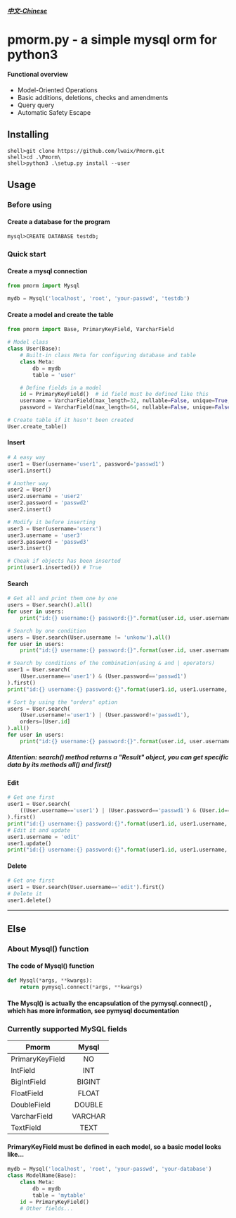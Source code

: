 ##### [中文-Chinese](https://github.com/lwaix/Pmorm/blob/master/README-zh.md "中文-Chinese")

# pmorm.py - a simple mysql orm for python3

#### Functional overview

- Model-Oriented Operations
- Basic additions, deletions, checks and amendments
- Query query
- Automatic Safety Escape

## Installing

```
shell>git clone https://github.com/lwaix/Pmorm.git
shell>cd .\Pmorm\
shell>python3 .\setup.py install --user
```

## Usage

### Before using

#### Create a database for the program

```
mysql>CREATE DATABASE testdb;
```

### Quick start

#### Create a mysql connection

```python
from pmorm import Mysql

mydb = Mysql('localhost', 'root', 'your-passwd', 'testdb')
```

#### Create a model and create the table

```python
from pmorm import Base, PrimaryKeyField, VarcharField

# Model class
class User(Base):
    # Built-in class Meta for configuring database and table
    class Meta:
        db = mydb
        table = 'user'

    # Define fields in a model
    id = PrimaryKeyField()  # id field must be defined like this
    username = VarcharField(max_length=32, nullable=False, unique=True, default=None)
    password = VarcharField(max_length=64, nullable=False, unique=False, default=None)

# Create table if it hasn't been created
User.create_table()
```

#### Insert

```python
# A easy way
user1 = User(username='user1', password='passwd1')
user1.insert()

# Another way
user2 = User()
user2.username = 'user2'
user2.password = 'passwd2'
user2.insert()

# Modify it before inserting
user3 = User(username='userx')
user3.username = 'user3'
user3.password = 'passwd3'
user3.insert()

# Cheak if objects has been inserted
print(user1.inserted()) # True
```

#### Search

```python
# Get all and print them one by one
users = User.search().all()
for user in users:
    print("id:{} username:{} password:{}".format(user.id, user.username, user.password))

# Search by one condition
users = User.search(User.username != 'unkonw').all()
for user in users:
    print("id:{} username:{} password:{}".format(user.id, user.username, user.password))

# Search by conditions of the combination(using & and | operators)
user1 = User.search(
    (User.username=='user1') & (User.password=='passwd1')
).first()
print("id:{} username:{} password:{}".format(user1.id, user1.username, user1.password))

# Sort by using the "orders" option
users = User.search(
    (User.username!='user1') | (User.password!='passwd1'),
    orders=[User.id]
).all()
for user in users:
    print("id:{} username:{} password:{}".format(user.id, user.username, user.password))
```

##### Attention: search() method returns a "Result" object, you can get specific data by its methods all() and first()

#### Edit

```python
# Get one first
user1 = User.search(
    ((User.username=='user1') | (User.password=='passwd1') & (User.id==1)) # Complex queries
).first()
print("id:{} username:{} password:{}".format(user1.id, user1.username, user1.password))
# Edit it and update
user1.username = 'edit'
user1.update()
print("id:{} username:{} password:{}".format(user1.id, user1.username, user1.password))
```

#### Delete

```python
# Get one first
user1 = User.search(User.username=='edit').first()
# Delete it
user1.delete()
```

---

## Else

### About Mysql() function

#### The code of Mysql() function

```python
def Mysql(*args, **kwargs):
    return pymysql.connect(*args, **kwargs)
```

#### The Mysql() is actually the encapsulation of the pymysql.connect() , which has more information, see pymysql documentation

### Currently supported MySQL fields

Pmorm|Mysql
--|:--:
PrimaryKeyField|NO
IntField|INT
BigIntField|BIGINT
FloatField|FLOAT
DoubleField|DOUBLE
VarcharField|VARCHAR
TextField|TEXT

#### PrimaryKeyField must be defined in each model, so a basic model looks like...

```python
mydb = Mysql('localhost', 'root', 'your-passwd', 'your-database')
class ModelName(Base):
    class Meta:
        db = mydb
        table = 'mytable'
    id = PrimaryKeyField()
    # Other fields...
```